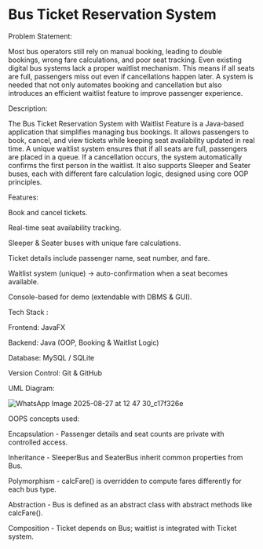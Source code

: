 # Bus Ticket Reservation System

Problem Statement:

Most bus operators still rely on manual booking, leading to double bookings, wrong fare calculations, and poor seat tracking.
Even existing digital bus systems lack a proper waitlist mechanism. This means if all seats are full, passengers miss out even if cancellations happen later.
A system is needed that not only automates booking and cancellation but also introduces an efficient waitlist feature to improve passenger experience.

Description:

The Bus Ticket Reservation System with Waitlist Feature is a Java-based application that simplifies managing bus bookings.
It allows passengers to book, cancel, and view tickets while keeping seat availability updated in real time.
A unique waitlist system ensures that if all seats are full, passengers are placed in a queue. If a cancellation occurs, the system automatically confirms the first person in the waitlist.
It also supports Sleeper and Seater buses, each with different fare calculation logic, designed using core OOP principles.

Features:

Book and cancel tickets.

Real-time seat availability tracking.

Sleeper & Seater buses with unique fare calculations.

Ticket details include passenger name, seat number, and fare.

Waitlist system (unique) → auto-confirmation when a seat becomes available.

Console-based for demo (extendable with DBMS & GUI).

Tech Stack :

Frontend: JavaFX 

Backend: Java (OOP, Booking & Waitlist Logic)

Database: MySQL / SQLite 

Version Control: Git & GitHub

UML Diagram:

![WhatsApp Image 2025-08-27 at 12 47 30_c17f326e](https://github.com/user-attachments/assets/a451e9ee-9e43-4b60-b6a9-88297afbbdd8)

OOPS concepts used:

Encapsulation - Passenger details and seat counts are private with controlled access.

Inheritance - SleeperBus and SeaterBus inherit common properties from Bus.

Polymorphism - calcFare() is overridden to compute fares differently for each bus type.

Abstraction - Bus is defined as an abstract class with abstract methods like calcFare().

Composition - Ticket depends on Bus; waitlist is integrated with Ticket system.

